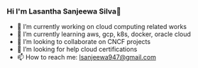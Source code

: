 ### Hi I'm Lasantha Sanjeewa Silva👋
- 🔭 I’m currently working on cloud computing related works
- 🌱 I’m currently learning aws, gcp, k8s, docker, oracle cloud
- 👯 I’m looking to collaborate on CNCF projects
- 🤔 I’m looking for help cloud certifications
- 📫 How to reach me: lsanjeewa947@gmail.com
